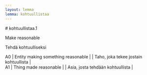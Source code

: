 ```yaml
---
layout: lemma
lemma: kohtuullistaa
---
```


<div class="sense">
# <span class="sensename">kohtuullistaa.1</span>

<span class="description">Make reasonable</span>

<span class="description">Tehdä kohtuulliseksi</span>

A0 | Entity making something reasonable |   | Taho, joka tekee jostain kohtuullista |  
A1 | Thing made reasonable |   | Asia, josta tehdään kohtuullista |  

</div>

